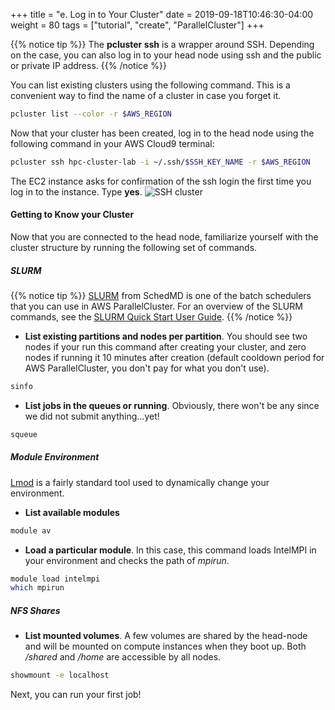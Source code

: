 +++
title = "e. Log in to Your Cluster"
date = 2019-09-18T10:46:30-04:00
weight = 80
tags = ["tutorial", "create", "ParallelCluster"]
+++

{{% notice tip %}}
The **pcluster ssh** is a wrapper around SSH. Depending on the case, you can also log in to your head node using ssh and the public or private IP address.
{{% /notice %}}

You can list existing clusters using the following command. This is a convenient way to find the name of a cluster in case you forget it.

```bash
pcluster list --color -r $AWS_REGION
```

Now that your cluster has been created, log in to the head node using the following command in your AWS Cloud9 terminal:

```bash
pcluster ssh hpc-cluster-lab -i ~/.ssh/$SSH_KEY_NAME -r $AWS_REGION
```

The EC2 instance asks for confirmation of the ssh login the first time you log in to the instance. Type **yes**.
![SSH cluster](/images/hpc-aws-parallelcluster-workshop/ec2-ssh-connect.png)

#### Getting to Know your Cluster

Now that you are connected to the head node, familiarize yourself with the cluster structure by running the following set of commands.

##### SLURM

{{% notice tip %}}
[SLURM](https://slurm.schedmd.com) from SchedMD is one of the batch schedulers that you can use in AWS ParallelCluster. For an overview of the SLURM commands, see the [SLURM Quick Start User Guide](https://slurm.schedmd.com/quickstart.html).
{{% /notice %}}

- **List existing partitions and nodes per partition**. You should see two nodes if your run this command after creating your cluster, and zero nodes if running it 10 minutes after creation (default cooldown period for AWS ParallelCluster, you don't pay for what you don't use).
```bash
sinfo
```
- **List jobs in the queues or running**. Obviously, there won't be any since we did not submit anything...yet!
```bash
squeue
```

##### Module Environment

[Lmod](https://lmod.readthedocs.io/en/latest/) is a fairly standard tool used to dynamically change your environment.

- **List available modules**
```bash
module av
```
- **Load a particular module**. In this case, this command loads IntelMPI in your environment and checks the path of *mpirun*.
```bash
module load intelmpi
which mpirun
```

##### NFS Shares

- **List mounted volumes**. A few volumes are shared by the head-node and will be mounted on compute instances when they boot up. Both */shared* and */home* are accessible by all nodes.
```bash
showmount -e localhost
```

Next, you can run your first job!
